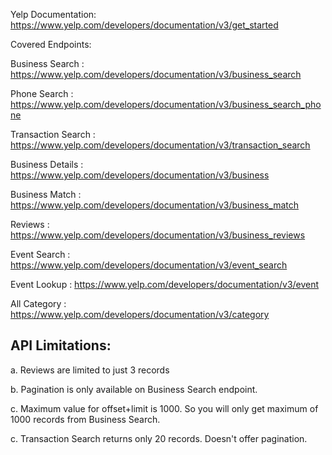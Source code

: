 Yelp Documentation: https://www.yelp.com/developers/documentation/v3/get_started

Covered Endpoints:

Business Search    : https://www.yelp.com/developers/documentation/v3/business_search

Phone Search       : https://www.yelp.com/developers/documentation/v3/business_search_phone

Transaction Search : https://www.yelp.com/developers/documentation/v3/transaction_search

Business Details   : https://www.yelp.com/developers/documentation/v3/business

Business Match     : https://www.yelp.com/developers/documentation/v3/business_match

Reviews            : https://www.yelp.com/developers/documentation/v3/business_reviews

Event Search       : https://www.yelp.com/developers/documentation/v3/event_search

Event Lookup       : https://www.yelp.com/developers/documentation/v3/event

All Category       : https://www.yelp.com/developers/documentation/v3/category



API Limitations:
----------------
a. Reviews are limited to just 3 records

b. Pagination is only available on Business Search endpoint.

c. Maximum value for offset+limit is 1000. So you will only get maximum of 1000 records from Business Search.

c. Transaction Search returns only 20 records. Doesn't offer pagination.




